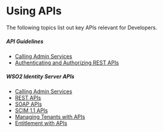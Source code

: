 # Using APIs

The following topics list out key APIs relevant for Developers.

##### API Guidelines

-   [Calling Admin Services](../../using-wso2-identity-server/calling-admin-services)
-   [Authenticating and Authorizing REST
    APIs](../../using-wso2-identity-server/authenticating-and-authorizing-rest-apis)

##### WSO2 Identity Server APIs

-   [Calling Admin Services](../../using-wso2-identity-server/calling-admin-services)
-   [REST APIs](_REST_APIs_)
-   [SOAP APIs](_SOAP_APIs_)
-   [SCIM 1.1 APIs](_SCIM_1.1_APIs_)
-   [Managing Tenants with APIs](../../using-wso2-identity-server/managing-tenants-with-apis)
-   [Entitlement with APIs](_Entitlement_with_APIs_)
